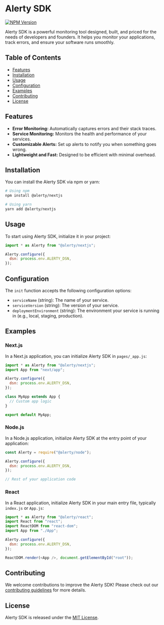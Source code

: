 # Alerty SDK

[![NPM Version](https://img.shields.io/npm/v/@alerty/nextjs.svg)](https://www.npmjs.com/package/@alerty/nextjs)

Alerty SDK is a powerful monitoring tool designed, built, and priced for the needs of developers and founders. It helps you monitor your applications, track errors, and ensure your software runs smoothly.

## Table of Contents

- [Features](#features)
- [Installation](#installation)
- [Usage](#usage)
- [Configuration](#configuration)
- [Examples](#examples)
- [Contributing](#contributing)
- [License](#license)

## Features

- **Error Monitoring:** Automatically captures errors and their stack traces.
- **Service Monitoring:** Monitors the health and performance of your services.
- **Customizable Alerts:** Set up alerts to notify you when something goes wrong.
- **Lightweight and Fast:** Designed to be efficient with minimal overhead.

## Installation

You can install the Alerty SDK via npm or yarn:

```sh
# Using npm
npm install @alerty/nextjs

# Using yarn
yarn add @alerty/nextjs
```

## Usage

To start using Alerty SDK, initialize it in your project:

```javascript
import * as Alerty from "@alerty/nextjs";

Alerty.configure({
  dsn: process.env.ALERTY_DSN,
});
```

## Configuration

The `init` function accepts the following configuration options:

- `serviceName` (string): The name of your service.
- `serviceVersion` (string): The version of your service.
- `deploymentEnvironment` (string): The environment your service is running in (e.g., local, staging, production).

## Examples

### Next.js

In a Next.js application, you can initialize Alerty SDK in `pages/_app.js`:

```javascript
import * as Alerty from "@alerty/nextjs";
import App from "next/app";

Alerty.configure({
  dsn: process.env.ALERTY_DSN,
});

class MyApp extends App {
  // Custom app logic
}

export default MyApp;
```

### Node.js

In a Node.js application, initialize Alerty SDK at the entry point of your application:

```javascript
const Alerty = require("@alerty/node");

Alerty.configure({
  dsn: process.env.ALERTY_DSN,
});

// Rest of your application code
```

### React

In a React application, initialize Alerty SDK in your main entry file, typically `index.js` or `App.js`:

```javascript
import * as Alerty from "@alerty/react";
import React from "react";
import ReactDOM from "react-dom";
import App from "./App";

Alerty.configure({
  dsn: process.env.ALERTY_DSN,
});

ReactDOM.render(<App />, document.getElementById("root"));
```

## Contributing

We welcome contributions to improve the Alerty SDK! Please check out our [contributing guidelines](CONTRIBUTING.md) for more details.

## License

Alerty SDK is released under the [MIT License](LICENSE).
